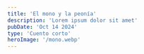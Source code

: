 ```yaml
---
title: 'El mono y la peonía'
description: 'Lorem ipsum dolor sit amet'
pubDate: 'Oct 14 2024'
type: 'Cuento corto'
heroImage: '/mono.webp'
---
```

